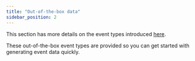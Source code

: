 ```yaml
---
title: "Out-of-the-box data"
sidebar_position: 2
---
```


This section has more details on the event types introduced [here](/docs/fundamentals/events/index.md).

These out-of-the-box event types are provided so you can get started with generating event data quickly.
